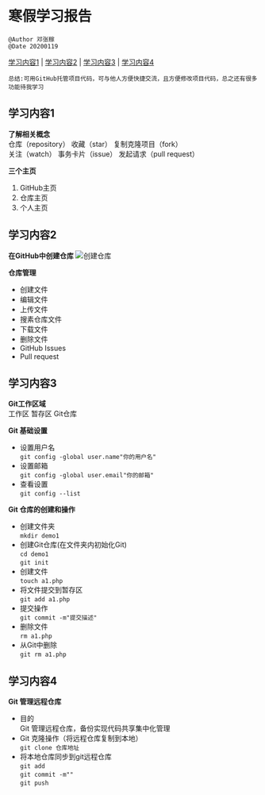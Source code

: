 # 寒假学习报告  
`@Author 邓张稼`  
`@Date 20200119`  

[学习内容1](#1) | [学习内容2](#2) | [学习内容3](#3) | [学习内容4](#4)

`
总结:可用GitHub托管项目代码，可与他人方便快捷交流，且方便修改项目代码，总之还有很多功能待我学习
`

## <a id='1'>学习内容1</a>
**了解相关概念**    
仓库（repository）    收藏（star）    复制克隆项目（fork）  
关注（watch）     事务卡片（issue）    发起请求（pull request）  

**三个主页**   
1. GitHub主页   
2. 仓库主页     
3. 个人主页

## <a id='2'>学习内容2</a>
**在GitHub中创建仓库** 
![创建仓库](https://github.com/sanyuankexie/Dengzhangjia/blob/master/%E6%8A%A5%E5%91%8A/chuangjiancangku.png)

**仓库管理**   
* 创建文件
* 编辑文件
* 上传文件
* 搜素仓库文件
* 下载文件
* 删除文件
* GitHub Issues
* Pull request

## <a id='3'>学习内容3</a>
**Git工作区域**   
工作区    暂存区     Git仓库

**Git 基础设置**
* 设置用户名      
`git config -global user.name"你的用户名"`
* 设置邮箱     
`git config -global user.email"你的邮箱"`
* 查看设置     
`git config --list`

**Git 仓库的创建和操作**   
* 创建文件夹     
`mkdir demo1`
* 创建Git仓库(在文件夹内初始化Git)     
`cd demo1`    
`git init`    
* 创建文件   
`touch a1.php`       
* 将文件提交到暂存区    
`git add a1.php`  
* 提交操作    
`git commit -m"提交描述"` 
* 删除文件    
`rm a1.php`
* 从Git中删除   
`git rm a1.php`

## <a id='4'>学习内容4</a>
**Git 管理远程仓库**
* 目的   
Git 管理远程仓库，备份实现代码共享集中化管理     
* Git 克隆操作（将远程仓库复制到本地）     
`git clone 仓库地址`     
* 将本地仓库同步到git远程仓库    
`git add`    
`git commit -m""`     
`git push`     
